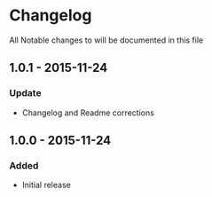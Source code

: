 # Changelog

All Notable changes to will be documented in this file

## 1.0.1 - 2015-11-24
### Update
- Changelog and Readme corrections

## 1.0.0 - 2015-11-24
### Added
- Initial release

